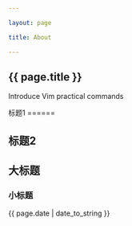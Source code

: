 ```yaml
---

layout: page

title: About 

---
```


<h2>{{ page.title }}</h2>

<p>Introduce Vim practical commands</p>
标题1 
======

标题2 
-----

## 大标题 ## 
### 小标题 ###

<p>{{ page.date | date_to_string }}</p>
